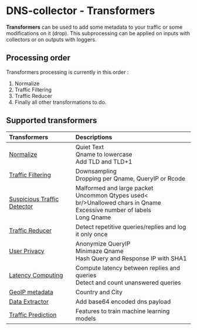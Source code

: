 # DNS-collector - Transformers

**Transformers** can be used to add some metadata to your traffic or some modifications on it (drop).
This subprocessing can be applied on inputs with collectors or on outputs with loggers.

## Processing order

Transformers processing is currently in this order :

1. Normalize
2. Traffic Filtering
3. Traffic Reducer
4. Finally all other transformations to do.

## Supported transformers

| Transformers                                                      | Descriptions                                |
| :-----------------------------------------------------------------|:--------------------------------------------|
| [Normalize](transformers/transform_normalize.md)                  | Quiet Text<br />Qname to lowercase<br />Add TLD and TLD+1            |
| [Traffic Filtering](transformers/transform_trafficfiltering.md)   | Downsampling<br />Dropping per Qname, QueryIP or Rcode               |
| [Suspicious Traffic Detector](transformers/transform_suspiciousdetector.md)   | Malformed and large packet<br />Uncommon Qtypes used< br/>Unallowed chars in Qname<br/>Excessive number of labels<br/>Long Qname |
| [Traffic Reducer](transformers/transform_trafficreducer.md)       | Detect repetitive queries/replies and log it only once        |
| [User Privacy](transformers/transform_userprivacy.md)             | Anonymize QueryIP<br />Minimaze Qname<br />Hash Query and Response IP with SHA1                      |
| [Latency Computing](transformers/transform_latency.md)            | Compute latency between replies and queries<br />Detect and count unanswered queries |
| [GeoIP metadata](transformers/transform_geoip.md)                 | Country and City                         |
| [Data Extractor](transformers/transform_dataextractor.md)         | Add base64 encoded dns payload                        |
| [Traffic Prediction](transformers/transform_trafficprediction.md) | Features to train machine learning models              |
